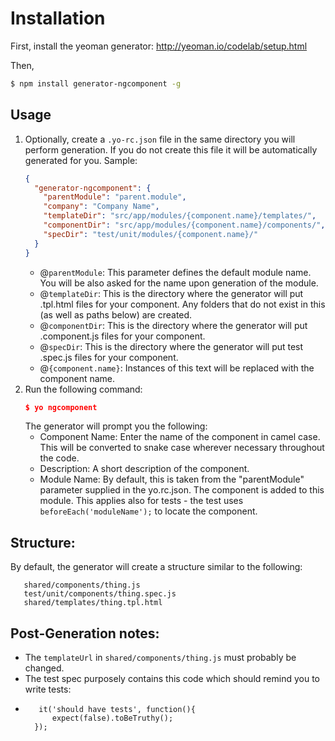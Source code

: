 # Installation
First, install the yeoman generator: http://yeoman.io/codelab/setup.html

Then,
```sh
$ npm install generator-ngcomponent -g
```

## Usage

1. Optionally, create a `.yo-rc.json` file in the same directory you will perform generation. If you do not create this file it will be automatically generated for you. Sample:
    ```json
    {
      "generator-ngcomponent": {
        "parentModule": "parent.module",
        "company": "Company Name",
        "templateDir": "src/app/modules/{component.name}/templates/",
        "componentDir": "src/app/modules/{component.name}/components/",
        "specDir": "test/unit/modules/{component.name}/"
      }
    }
    ```
    - @`parentModule`: This  parameter defines the default module name. You will be also asked for the name upon generation of the module.
    - @`templateDir`: This is the directory where the generator will put .tpl.html files for your component. Any folders that do not exist in this (as well as paths below) are created.
    - @`componentDir`: This is the directory where the generator will put .component.js files for your component.
    - @`specDir`: This is the directory where the generator will put test .spec.js files for your component.
    - @`{component.name}`: Instances of this text will be replaced with the component name.
2. Run the following command:
    ```json
    $ yo ngcomponent
    ```
    The generator will prompt you the following:
    - Component Name: Enter the name of the component in camel case. This will be converted to snake case wherever necessary throughout the code.
    - Description: A short description of the component.
    - Module Name: By default, this is taken from the "parentModule" parameter supplied in the yo.rc.json. The component is added to this module. This applies also for tests - the test uses `beforeEach('moduleName');` to locate the component. 
    
## Structure:
By default, the generator will create a structure similar to the following:
```
   shared/components/thing.js
   test/unit/components/thing.spec.js
   shared/templates/thing.tpl.html
```

## Post-Generation notes:
- The `templateUrl` in `shared/components/thing.js` must probably be changed.
- The test spec purposely contains this code which should remind you  to write tests:
-        it('should have tests', function(){
            expect(false).toBeTruthy();
        });
